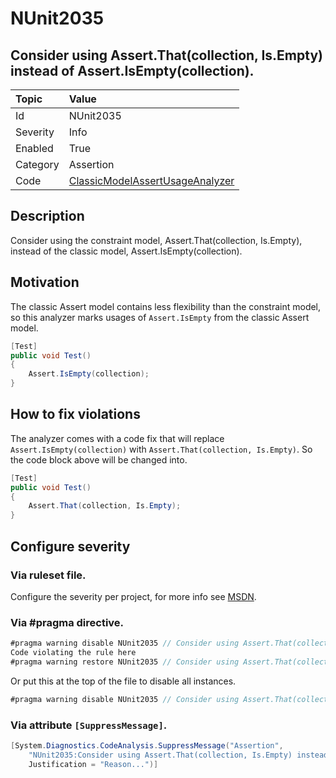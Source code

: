 # NUnit2035
## Consider using Assert.That(collection, Is.Empty) instead of Assert.IsEmpty(collection).

| Topic    | Value
| :--      | :--
| Id       | NUnit2035
| Severity | Info
| Enabled  | True
| Category | Assertion
| Code     | [ClassicModelAssertUsageAnalyzer](https://github.com/nunit/nunit.analyzers/blob/master/src/nunit.analyzers/ClassicModelAssertUsage/ClassicModelAssertUsageAnalyzer.cs)


## Description

Consider using the constraint model, Assert.That(collection, Is.Empty), instead of the classic model, Assert.IsEmpty(collection).

## Motivation

The classic Assert model contains less flexibility than the constraint model,
so this analyzer marks usages of `Assert.IsEmpty` from the classic Assert model.

```csharp
[Test]
public void Test()
{
    Assert.IsEmpty(collection);
}
```

## How to fix violations

The analyzer comes with a code fix that will replace `Assert.IsEmpty(collection)` with
`Assert.That(collection, Is.Empty)`. So the code block above will be changed into.

```csharp
[Test]
public void Test()
{
    Assert.That(collection, Is.Empty);
}
```

<!-- start generated config severity -->
## Configure severity

### Via ruleset file.

Configure the severity per project, for more info see [MSDN](https://msdn.microsoft.com/en-us/library/dd264949.aspx).

### Via #pragma directive.
```C#
#pragma warning disable NUnit2035 // Consider using Assert.That(collection, Is.Empty) instead of Assert.IsEmpty(collection).
Code violating the rule here
#pragma warning restore NUnit2035 // Consider using Assert.That(collection, Is.Empty) instead of Assert.IsEmpty(collection).
```

Or put this at the top of the file to disable all instances.
```C#
#pragma warning disable NUnit2035 // Consider using Assert.That(collection, Is.Empty) instead of Assert.IsEmpty(collection).
```

### Via attribute `[SuppressMessage]`.

```C#
[System.Diagnostics.CodeAnalysis.SuppressMessage("Assertion", 
    "NUnit2035:Consider using Assert.That(collection, Is.Empty) instead of Assert.IsEmpty(collection).",
    Justification = "Reason...")]
```
<!-- end generated config severity -->
